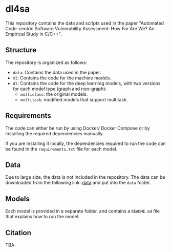 # dl4sa

This repository contains the data and scripts used in the paper "Automated Code-centric Software Vulnerability Assessment: How Far Are We? An Empirical Study in C/C++".

## Structure
The repository is organized as follows:
- `data`: Contains the data used in the paper.
- `ml`: Contains the code for the machine models.
- `dl`: Contains the code for the deep learning models, with two versions for each model type (graph and non-graph):
  - `mutliclass`: the original models.
  - `multitask`: modified models that support multitask.


## Requirements
The code can either be run by using Docker/ Docker Compose or by installing the required dependencies manually. 

If you are installing it locally, the dependencies required to run the code can be found in the `requirements.txt` file for each model.


## Data
Due to large size, the data is not included in the repository.
The data can be downloaded from the following link: [data](https://drive.google.com/drive/folders/17zrM4V9b8eOuc9-2SC90hF8I72siTpyc?usp=sharing)
and put into the `data` folder.


## Models
Each model is provided in a separate folder, and contains a `README.md` file that explains how to run the model.


## Citation
TBA